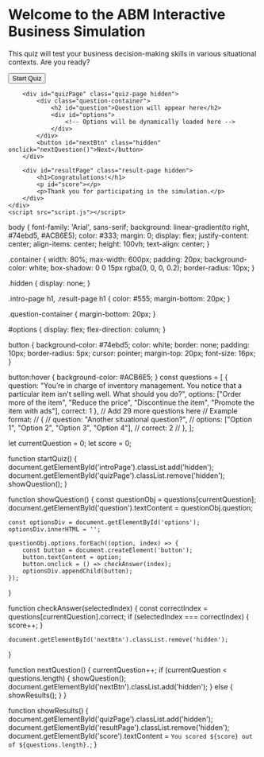 <!DOCTYPE html>
<html lang="en">
<head>
    <meta charset="UTF-8">
    <meta name="viewport" content="width=device-width, initial-scale=1.0">
    <title>ABM Interactive Business Simulation</title>
    <link rel="stylesheet" href="styles.css">
</head>
<body>
    <div class="container">
        <div id="introPage" class="intro-page">
            <h1>Welcome to the ABM Interactive Business Simulation</h1>
            <p>This quiz will test your business decision-making skills in various situational contexts. Are you ready?</p>
            <button onclick="startQuiz()">Start Quiz</button>
        </div>

        <div id="quizPage" class="quiz-page hidden">
            <div class="question-container">
                <h2 id="question">Question will appear here</h2>
                <div id="options">
                    <!-- Options will be dynamically loaded here -->
                </div>
            </div>
            <button id="nextBtn" class="hidden" onclick="nextQuestion()">Next</button>
        </div>

        <div id="resultPage" class="result-page hidden">
            <h1>Congratulations!</h1>
            <p id="score"></p>
            <p>Thank you for participating in the simulation.</p>
        </div>
    </div>
    <script src="script.js"></script>
</body>
</html>
body {
    font-family: 'Arial', sans-serif;
    background: linear-gradient(to right, #74ebd5, #ACB6E5);
    color: #333;
    margin: 0;
    display: flex;
    justify-content: center;
    align-items: center;
    height: 100vh;
    text-align: center;
}

.container {
    width: 80%;
    max-width: 600px;
    padding: 20px;
    background-color: white;
    box-shadow: 0 0 15px rgba(0, 0, 0, 0.2);
    border-radius: 10px;
}

.hidden {
    display: none;
}

.intro-page h1, .result-page h1 {
    color: #555;
    margin-bottom: 20px;
}

.question-container {
    margin-bottom: 20px;
}

#options {
    display: flex;
    flex-direction: column;
}

button {
    background-color: #74ebd5;
    color: white;
    border: none;
    padding: 10px;
    border-radius: 5px;
    cursor: pointer;
    margin-top: 20px;
    font-size: 16px;
}

button:hover {
    background-color: #ACB6E5;
}
const questions = [
    {
        question: "You’re in charge of inventory management. You notice that a particular item isn't selling well. What should you do?",
        options: ["Order more of the item", "Reduce the price", "Discontinue the item", "Promote the item with ads"],
        correct: 1
    },
    // Add 29 more questions here
    // Example format:
    // {
    //     question: "Another situational question?",
    //     options: ["Option 1", "Option 2", "Option 3", "Option 4"],
    //     correct: 2
    // },
];

let currentQuestion = 0;
let score = 0;

function startQuiz() {
    document.getElementById('introPage').classList.add('hidden');
    document.getElementById('quizPage').classList.remove('hidden');
    showQuestion();
}

function showQuestion() {
    const questionObj = questions[currentQuestion];
    document.getElementById('question').textContent = questionObj.question;

    const optionsDiv = document.getElementById('options');
    optionsDiv.innerHTML = '';

    questionObj.options.forEach((option, index) => {
        const button = document.createElement('button');
        button.textContent = option;
        button.onclick = () => checkAnswer(index);
        optionsDiv.appendChild(button);
    });
}

function checkAnswer(selectedIndex) {
    const correctIndex = questions[currentQuestion].correct;
    if (selectedIndex === correctIndex) {
        score++;
    }

    document.getElementById('nextBtn').classList.remove('hidden');
}

function nextQuestion() {
    currentQuestion++;
    if (currentQuestion < questions.length) {
        showQuestion();
        document.getElementById('nextBtn').classList.add('hidden');
    } else {
        showResults();
    }
}

function showResults() {
    document.getElementById('quizPage').classList.add('hidden');
    document.getElementById('resultPage').classList.remove('hidden');
    document.getElementById('score').textContent = `You scored ${score} out of ${questions.length}.`;
}
